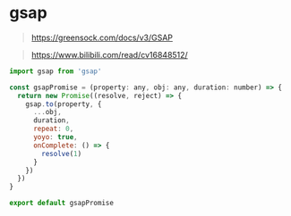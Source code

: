 # gsap

> https://greensock.com/docs/v3/GSAP

> https://www.bilibili.com/read/cv16848512/

```js
import gsap from 'gsap'

const gsapPromise = (property: any, obj: any, duration: number) => {
  return new Promise((resolve, reject) => {
    gsap.to(property, {
      ...obj,
      duration,
      repeat: 0,
      yoyo: true,
      onComplete: () => {
        resolve(1)
      }
    })
  })
}

export default gsapPromise
```